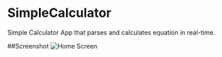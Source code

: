 # SimpleCalculator
Simple Calculator App that parses and calculates equation in real-time.

##Screenshot
![Home Screen](https://drive.google.com/uc?export=view&id=1MoTEsWLeLiSlKzrPPuUMjm29OaCjISlZ)
